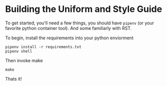 # Building the Uniform and Style Guide

To get started, you'll need a few things, you should have `pipenv` 
(or your favorite python container tool). And some familiarly with RST.

To begin, install the requirements into your python enviorment

```
pipenv install -r requirements.txt
pipenv shell
```

Then invoke make

```
make
```

Thats it!
